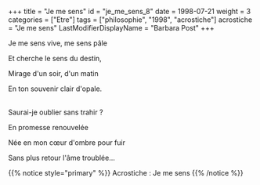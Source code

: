 +++
title = "Je me sens"
id = "je_me_sens_8"
date = 1998-07-21
weight = 3
categories = ["Etre"]
tags = ["philosophie", "1998", "acrostiche"]
acrostiche = "Je me sens"
LastModifierDisplayName = "Barbara Post"
+++

Je me sens vive, me sens pâle

Et cherche le sens du destin,

Mirage d'un soir, d'un matin

En ton souvenir clair d'opale.

 \
Saurai-je oublier sans trahir ?

En promesse renouvelée

Née en mon cœur d'ombre pour fuir

Sans plus retour l'âme troublée...

{{% notice style="primary" %}}
Acrostiche : Je me sens
{{% /notice %}}
